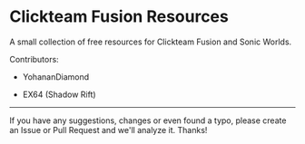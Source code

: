 # Clickteam Fusion Resources

A small collection of free resources for Clickteam Fusion and Sonic Worlds.

Contributors:

- YohananDiamond

- EX64 (Shadow Rift)

---

If you have any suggestions, changes or even found a typo, please create an Issue or Pull Request and we'll analyze it. Thanks!
